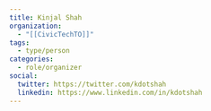 ```yaml
---
title: Kinjal Shah
organization:
  - "[[CivicTechTO]]"
tags:
  - type/person
categories:
  - role/organizer
social:
  twitter: https://twitter.com/kdotshah
  linkedin: https://www.linkedin.com/in/kdotshah
---
```


